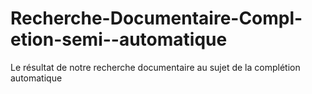 # Recherche-Documentaire-Compl-etion-semi--automatique
Le résultat de notre recherche documentaire au sujet de la complétion automatique
